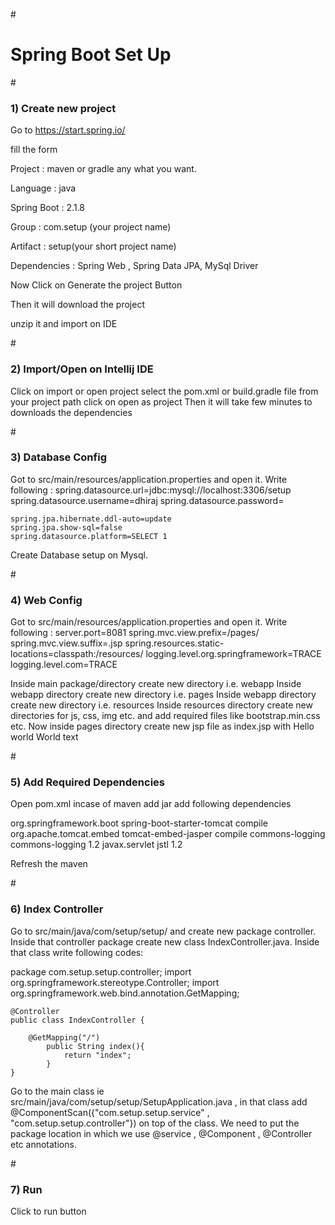 #<h1>Spring Boot Set Up</h1>

#<h3>1) Create new project</h3>

Go to https://start.spring.io/ 

fill the form

Project : maven or gradle any what you want.

Language : java

Spring Boot : 2.1.8

Group : com.setup (your project name) 

Artifact : setup(your short project name) 

Dependencies : Spring Web , Spring Data JPA,  MySql Driver

Now Click on Generate the project Button

Then it will download the project

unzip it and import on IDE

#<h3>2) Import/Open on Intellij IDE</h3>

Click on import or open project
select the pom.xml or build.gradle file from your project path
click on open as project
Then it will take few minutes to downloads the dependencies

#<h3>3) Database Config</h3>

Got to src/main/resources/application.properties and open it.
Write following :
spring.datasource.url=jdbc:mysql://localhost:3306/setup
	spring.datasource.username=dhiraj
	spring.datasource.password=

	spring.jpa.hibernate.ddl-auto=update
	spring.jpa.show-sql=false
	spring.datasource.platform=SELECT 1
Create Database setup on Mysql.

#<h3>4) Web Config</h3>

Got to src/main/resources/application.properties and open it.
Write following :
server.port=8081
spring.mvc.view.prefix=/pages/
	spring.mvc.view.suffix=.jsp
	spring.resources.static-locations=classpath:/resources/
	logging.level.org.springframework=TRACE
	logging.level.com=TRACE

Inside main package/directory create new directory i.e.   webapp
Inside webapp   directory create new  directory i.e. pages
Inside webapp   directory create new  directory i.e.  resources
Inside resources directory create new directories for js, css, img etc. and add required files like bootstrap.min.css etc.
Now inside pages  directory create new jsp file as index.jsp with Hello world World text

#<h3>5) Add Required Dependencies</h3>

Open pom.xml incase of maven
add <packaging>jar</packaging>
add following  dependencies

<dependency>
          <groupId>org.springframework.boot</groupId>
          <artifactId>spring-boot-starter-tomcat</artifactId>
          <scope>compile</scope>
</dependency>
       
<dependency>
          <groupId>org.apache.tomcat.embed</groupId>
          <artifactId>tomcat-embed-jasper</artifactId>
          <scope>compile</scope>
</dependency>
      
<dependency>
           <groupId>commons-logging</groupId>
           <artifactId>commons-logging</artifactId>
           <version>1.2</version>
</dependency>
      
<dependency>
         <groupId>javax.servlet</groupId>
         <artifactId>jstl</artifactId>
         <version>1.2</version>
</dependency>
       
Refresh the maven 

#<h3>6) Index Controller</h3>
Go to src/main/java/com/setup/setup/ and create new package controller.
Inside that controller package create new class IndexController.java.
Inside that class write following codes:

package com.setup.setup.controller;
	import org.springframework.stereotype.Controller;
	import org.springframework.web.bind.annotation.GetMapping;

	@Controller
	public class IndexController {
    	
		@GetMapping("/")
    		public String index(){
        		return "index";
    		}
	}
	
Go to the main class ie src/main/java/com/setup/setup/SetupApplication.java , in that class add @ComponentScan({"com.setup.setup.service" , "com.setup.setup.controller"}) on top of the class. We need to put the package location in which we use @service , @Component , @Controller etc annotations.   

#<h3>7) Run</h3>
Click to run button
